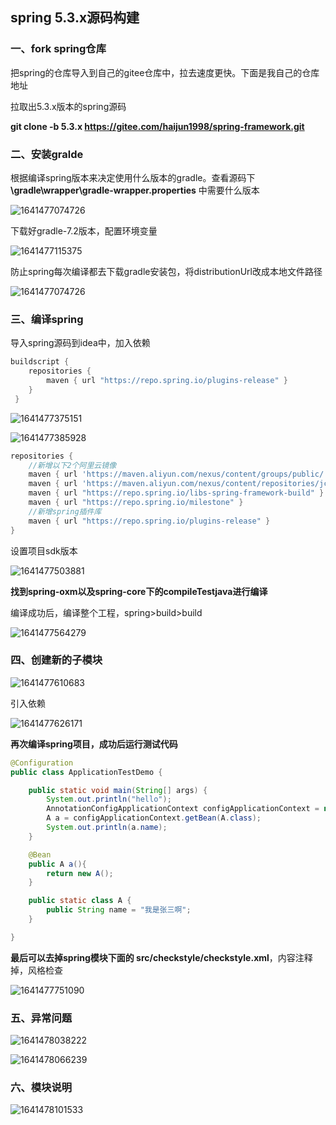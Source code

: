 ## spring 5.3.x源码构建

### 一、fork spring仓库

把spring的仓库导入到自己的gitee仓库中，拉去速度更快。下面是我自己的仓库地址

拉取出5.3.x版本的spring源码

**git clone -b 5.3.x https://gitee.com/haijun1998/spring-framework.git**

### 二、安装gralde

根据编译spring版本来决定使用什么版本的gradle。查看源码下 **\gradle\wrapper\gradle-wrapper.properties** 中需要什么版本

![1641477074726](https://cdn.jsdelivr.net/gh/a1424132610/note-picture@main/note-picture/1641477074726.png)

下载好gradle-7.2版本，配置环境变量

![1641477115375](https://cdn.jsdelivr.net/gh/a1424132610/note-picture@main/note-picture/1641477115375.png)

防止spring每次编译都去下载gradle安装包，将distributionUrl改成本地文件路径

![1641477074726](https://cdn.jsdelivr.net/gh/a1424132610/note-picture@main/note-picture/1641477037289.png)

### 三、编译spring

导入spring源码到idea中，加入依赖

```gradle
buildscript { 
	repositories { 
		maven { url "https://repo.spring.io/plugins-release" } 
	} 
 }
```

![1641477375151](https://cdn.jsdelivr.net/gh/a1424132610/note-picture@main/note-picture/1641477503881.png)

![1641477385928](https://cdn.jsdelivr.net/gh/a1424132610/note-picture@main/note-picture/1641477610683.png)

```gradle
repositories {
	//新增以下2个阿里云镜像 
	maven { url 'https://maven.aliyun.com/nexus/content/groups/public/' } 
	maven { url 'https://maven.aliyun.com/nexus/content/repositories/jcenter' } 		     mavenCentral() 
	maven { url "https://repo.spring.io/libs-spring-framework-build" } 
	maven { url "https://repo.spring.io/milestone" }  
	//新增spring插件库 
	maven { url "https://repo.spring.io/plugins-release" } 
}
```

设置项目sdk版本

![1641477503881](https://cdn.jsdelivr.net/gh/a1424132610/note-picture@main/note-picture/1641477626171.png)

**找到spring-oxm以及spring-core下的compileTestjava进行编译**

编译成功后，编译整个工程，spring>build>build

![1641477564279](https://cdn.jsdelivr.net/gh/a1424132610/note-picture@main/note-picture/1641477375151.png)

### 四、创建新的子模块

![1641477610683](https://cdn.jsdelivr.net/gh/a1424132610/note-picture@main/note-picture/1641477385928.png)

引入依赖

![1641477626171](https://cdn.jsdelivr.net/gh/a1424132610/note-picture@main/note-picture/1641478066239.png)

**再次编译spring项目，成功后运行测试代码**

```java
@Configuration
public class ApplicationTestDemo {

	public static void main(String[] args) {
		System.out.println("hello");
		AnnotationConfigApplicationContext configApplicationContext = new AnnotationConfigApplicationContext(ApplicationTestDemo.class);
		A a = configApplicationContext.getBean(A.class);
		System.out.println(a.name);
	}

	@Bean
	public A a(){
		return new A();
	}

	public static class A {
		public String name = "我是张三啊";
	}

}
```

**最后可以去掉spring模块下面的 src/checkstyle/checkstyle.xml**，内容注释掉，风格检查

![1641477751090](https://cdn.jsdelivr.net/gh/a1424132610/note-picture@main/note-picture/1641477564279.png)

### 五、异常问题

![1641478038222](https://cdn.jsdelivr.net/gh/a1424132610/note-picture@main/note-picture/1641477751090.png)

![1641478066239](https://cdn.jsdelivr.net/gh/a1424132610/note-picture@main/note-picture/1641478038222.png)

### 六、模块说明

![1641478101533](https://cdn.jsdelivr.net/gh/a1424132610/note-picture@main/note-picture/1641478101533.png)

